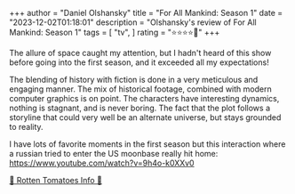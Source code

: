 +++
author = "Daniel Olshansky"
title = "For All Mankind: Season 1"
date = "2023-12-02T01:18:01"
description = "Olshansky's review of For All Mankind: Season 1"
tags = [
    "tv",
]
rating = "⭐⭐⭐⭐🌟"
+++

The allure of space caught my attention, but I hadn't heard of this show before going into the first season, and it exceeded all my expectations!

The blending of history with fiction is done in a very meticulous and engaging manner. The mix of historical footage, combined with modern computer graphics is on point. The characters have interesting dynamics, nothing is stagnant, and is never boring. The fact that the plot follows a storyline that could very well be an alternate universe, but stays grounded to reality.

I have lots of favorite moments in the first season but this interaction where a russian tried to enter the US moonbase really hit home: https://www.youtube.com/watch?v=9h4o-k0XXv0

[🍅 Rotten Tomatoes Info 🍅](https://www.rottentomatoes.com/tv/for_all_mankind/s01)
